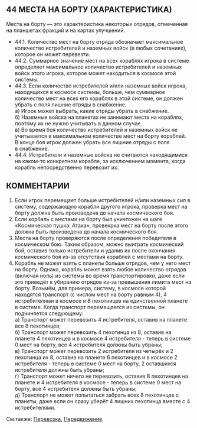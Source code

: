 44 МЕСТА НА БОРТУ (ХАРАКТЕРИСТИКА)
---

Места на борту — это характеристика некоторых отрядов, отмеченная на планшетах фракций и на картах улучшений.
* 44.1. Количество мест на борту отряда обозначает максимальное количество истребителей и наземных войск (в любых сочетаниях), которое он может перевезти.
* 44.2. Суммарное значение мест на всех кораблях игрока в системе определяет максимальное количество истребителей и наземных войск этого игрока, которое может находиться в космосе этой системы.
* 44.3. Если количество истребителей и/или наземных войск игрока, находящихся в космосе системы, больше, чем суммарное количество мест на всех его кораблях в этой системе, он должен убрать с поля лишние отряды в снабжение.  
  а) Игрок может выбрать, какие отряды убрать в снабжение.  
  б) Наземные войска на планетах не занимают места на кораблях, поэтому их не нужно учитывать в данном случае.  
  в) Во время боя количество истребителей и наземных войск не учитывается в максимальном количестве мест на борту кораблей. В конце боя игрок должен убрать все лишние отряды с поля в снабжение.  
* 44.4. Истребители и наземные войска не считаются находящимися на каком-то конкретном корабле, за исключением момента, когда корабль непосредственно перевозит их.

КОММЕНТАРИИ
---
1) Если игрок перемещает больше истребителей и/или наземных сил в систему, содержающую корабли другого игрока, проверка мест на борту должна быть произведена до начала космического боя.
2) Если корбаль с местами на борту был уничтожен на шаге «Космическая пушка: Атака», провекрка мест на борту после этого должна быть произведена до начала космического боя.
3) Места на борту проверяются после определения победителя в космическом бою. Таким образом, можно выиграть космический бой, оставив только истребители и удалив их после окончания космического боя из-за отсутствия кораблей с местами на борту.
4) Корабль не может взять с планеты больше отрядов, чем у него мест на борту. Однако, корабль может взять любое количество отрядов (включая ноль) из системы во время транспортировки, даже если это приведёт к убиранию отрядов из-за превышения лимита мест на борту. Возьмём, для примера, систему, в космосе которой находятся транспорт (с числом мест на борту равным 4), 4 истребителями в космосе и 8 пехотницев на единственной планете в системе. Когда транспорт перемещается из системы, он подчиняется следующему:  
  а) Транспорт может перевозить 4 истребителя, оставив на планете все 8 пехотинцев;  
  б) Транспорт может перевозить 4 пехотинца из 8, оставив на планете 4 пехотинцев и в космосе 4 истребителя - теперь в системе 0 мест на борту, все 4 истребителя должны быть убраны;  
  в) Транспорт может перевозить 2 истребителя из четырёх и 2 пехотинца их 8, оставив на планете 6 пехотинцев и в космосе 2 истребителя - теперь в системе 0 мест на борту, 2 оставшихся истребителя должны быть убраны;  
  г) Транспорт может ничего не перевозить, оставив 8 пехотинцев на планете и 4 истребителя в космосе - теперь в системе 0 мест на борту, все 4 истребителя должны быть убраны;  
  д) Транспорт не может попытаться забрать всех 8 пехотинцве с планеты, даже если он сразу уберёт 4 лишних пехотинца вместе с 4 истребителями.  

См.также: [Перевозка](transport.md), [Передвижение](movement.md).
